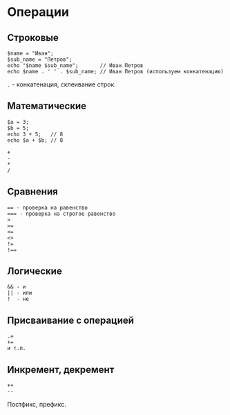 # Операции

## Строковые

    $name = "Иван";
    $sub_name = "Петров";
    echo "$name $sub_name";       // Иван Петров
    echo $name . ' ' . $sub_name; // Иван Петров (используем конкатенацию)

`.` - конкатенация, склеивание строк.

## Математические

    $a = 3;
    $b = 5;
    echo 3 + 5;   // 8
    echo $a + $b; // 8

    +
    -
    *
    /

## Сравнения

    == - проверка на равенство
    === - проверка на строгое равенство
    >
    >=
    <=
    <>
    !=
    !==

## Логические

    && - и
    || - или
    !  - не

## Присваивание с операцией

    .=
    +=
    и т.п.

## Инкремент, декремент

    ++
    --

Постфикс, префикс.
